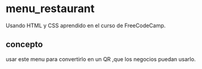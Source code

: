 # menu_restaurant
Usando HTML y CSS aprendido en el curso de FreeCodeCamp.
## concepto
usar este menu para convertirlo en un QR ,que los negocios puedan usarlo.
